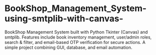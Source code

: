# BookShop_Management_System-using-smtplib-with-canvas-
BookShop Management System built with Python Tkinter (Canvas) and smtplib. Features include book inventory management, user/admin roles, search &amp; filter, and email-based OTP verification for secure actions. A simple project combining GUI, database, and email automation.
